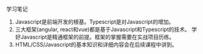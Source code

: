 学习笔记
1. Javascript是前端开发的根基。Typescript是对Javascript的增加。
2. 三大框架(angular, react和vue)都是基于Javascript和Typescript的技术。
   学好Javascript是精通框架的前提。框架的掌握需要在实战项目历练。
3. HTML/CSS/Javascript的基本知识和详细内容会在后续课程中讲到。